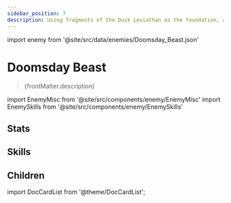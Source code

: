 ```yaml
---
sidebar_position: 7
description: Using fragments of the Dusk Leviathan as the foundation, and the weeping bones of thousands of the dead in the Warforge as the agent, the Antimatter Legion cast the Doomsday Beast. The resentful spirits' senseless obsession turns into a tangible hand, and the shadow of the old disaster conceals the heavens. The Doomsday Beast detains the will of all beings that are not at ease and have yet to die. Anger, mourning, or delusional joy — all is revealed, and all evil eagerly throb. The Doomsday Beast's core is a dark matter engine.
---
```


import enemy from '@site/src/data/enemies/Doomsday_Beast.json'

# Doomsday Beast
<blockquote>{frontMatter.description}</blockquote>

import EnemyMisc from '@site/src/components/enemy/EnemyMisc'
import EnemySkills from '@site/src/components/enemy/EnemySkills'

## Stats

<EnemyMisc enemy={enemy} variant={0} />

## Skills

<EnemySkills enemy={enemy} variant={0} />

## Children

import DocCardList from '@theme/DocCardList';

<DocCardList />
